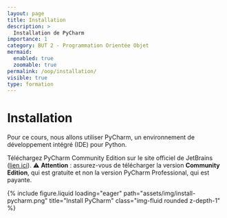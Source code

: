```yaml
---
layout: page
title: Installation
description: >
  Installation de PyCharm
importance: 1
category: BUT 2 - Programmation Orientée Objet
mermaid:
  enabled: true
  zoomable: true
permalink: /oop/installation/
visible: true
type: formation
---
```


# Installation

Pour ce cours, nous allons utiliser PyCharm, un environnement de développement intégré (IDE) pour Python.

Téléchargez PyCharm Community Edition sur le site officiel de JetBrains ([lien ici](https://www.jetbrains.com/fr-fr/pycharm/download/?section=windows)). :warning: **Attention** : assurez-vous de télécharger la version **Community Edition**, qui est gratuite et non la version PyCharm Professional, qui est payante.

{% include figure.liquid loading="eager" path="assets/img/install-pycharm.png" title="Install PyCharm" class="img-fluid rounded z-depth-1" %}
